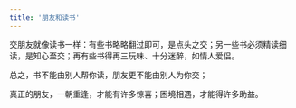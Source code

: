 ```yaml
---
title: '朋友和读书'
---
```

 
交朋友就像读书一样：有些书略略翻过即可，是点头之交；另一些书必须精读细读，是知心至交；再有些书得再三玩味、十分迷醉，如情人爱侣。

总之，书不能由别人帮你读，朋友更不能由别人为你交；

真正的朋友，一朝重逢，才能有许多惊喜；困境相遇，才能得许多助益。